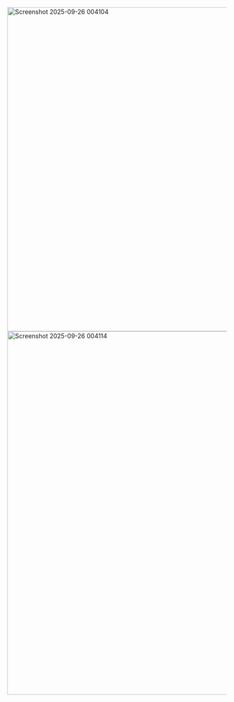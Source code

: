 <img width="738" height="744" alt="Screenshot 2025-09-26 004104" src="https://github.com/user-attachments/assets/f66036e6-937a-44ed-8915-f67e4a3ecbfe" />
<img width="710" height="834" alt="Screenshot 2025-09-26 004114" src="https://github.com/user-attachments/assets/b3ee4015-56a6-4504-87ca-c7c84b418ac9" />
